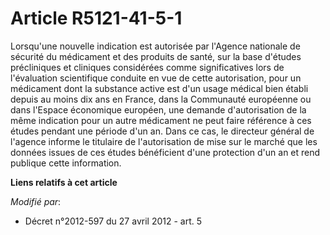 # Article R5121-41-5-1

Lorsqu'une nouvelle indication est autorisée par l'Agence nationale de sécurité du médicament et des produits de santé, sur
la base d'études précliniques et cliniques considérées comme significatives lors de l'évaluation scientifique conduite en vue
de cette autorisation, pour un médicament dont la substance active est d'un usage médical bien établi depuis au moins dix ans
en France, dans la Communauté européenne ou dans l'Espace économique européen, une demande d'autorisation de la même
indication pour un autre médicament ne peut faire référence à ces études pendant une période d'un an. Dans ce cas, le
directeur général de l'agence informe le titulaire de l'autorisation de mise sur le marché que les données issues de ces
études bénéficient d'une protection d'un an et rend publique cette information.

**Liens relatifs à cet article**

_Modifié par_:

  - Décret n°2012-597 du 27 avril 2012 - art. 5

